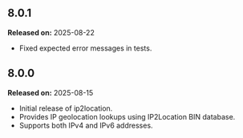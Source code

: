 ## 8.0.1

**Released on:** 2025-08-22

- Fixed expected error messages in tests.

## 8.0.0

**Released on:** 2025-08-15

- Initial release of ip2location.
- Provides IP geolocation lookups using IP2Location BIN database.
- Supports both IPv4 and IPv6 addresses.

